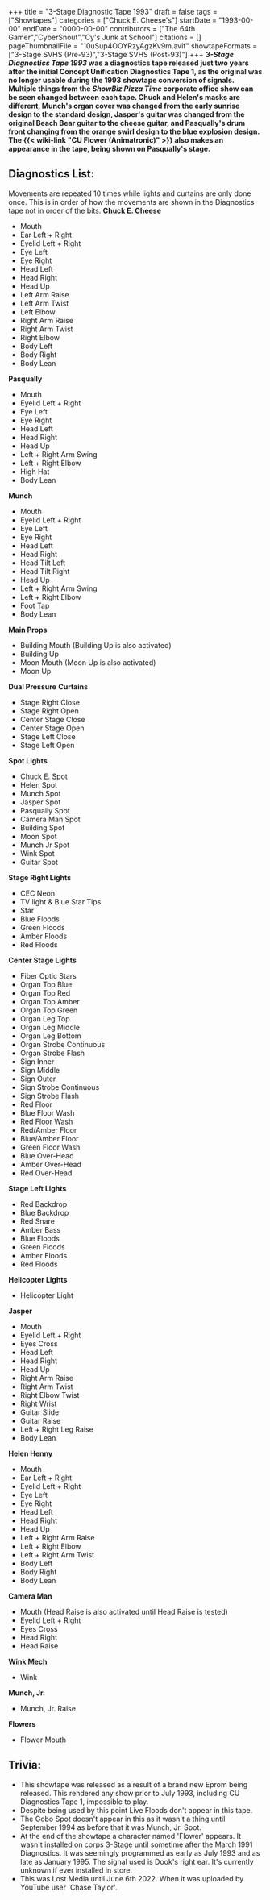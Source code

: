 +++
title = "3-Stage Diagnostic Tape 1993"
draft = false
tags = ["Showtapes"]
categories = ["Chuck E. Cheese's"]
startDate = "1993-00-00"
endDate = "0000-00-00"
contributors = ["The 64th Gamer","CyberSnout","Cy's Junk at School"]
citations = []
pageThumbnailFile = "10uSup4OOYRzyAgzKv9m.avif"
showtapeFormats = ["3-Stage SVHS (Pre-93)","3-Stage SVHS (Post-93)"]
+++
***3-Stage Diagnostics Tape 1993* was a diagnostics tape released just two years after the initial Concept Unification Diagnostics Tape 1, as the original was no longer usable during the 1993 showtape conversion of signals.
Multiple things from the *ShowBiz Pizza Time* corporate office show can be seen changed between each tape. Chuck and Helen's masks are different, Munch's organ cover was changed from the early sunrise design to the standard design, Jasper's guitar was changed from the original Beach Bear guitar to the cheese guitar, and Pasqually's drum front changing from the orange swirl design to the blue explosion design.
The {{< wiki-link "CU Flower (Animatronic)" >}} also makes an appearance in the tape, being shown on Pasqually's stage.**

## Diagnostics List:

Movements are repeated 10 times while lights and curtains are only done once. This is in order of how the movements are shown in the Diagnostics tape not in order of the bits.
**Chuck E. Cheese**

- Mouth
- Ear Left + Right
- Eyelid Left + Right
- Eye Left
- Eye Right
- Head Left
- Head Right
- Head Up
- Left Arm Raise
- Left Arm Twist
- Left Elbow
- Right Arm Raise
- Right Arm Twist
- Right Elbow
- Body Left
- Body Right
- Body Lean

**Pasqually**

- Mouth
- Eyelid Left + Right
- Eye Left
- Eye Right
- Head Left
- Head Right
- Head Up
- Left + Right Arm Swing
- Left + Right Elbow
- High Hat
- Body Lean

**Munch**

- Mouth
- Eyelid Left + Right
- Eye Left
- Eye Right
- Head Left
- Head Right
- Head Tilt Left
- Head Tilt Right
- Head Up
- Left + Right Arm Swing
- Left + Right Elbow
- Foot Tap
- Body Lean

**Main Props**

- Building Mouth (Building Up is also activated)
- Building Up
- Moon Mouth (Moon Up is also activated)
- Moon Up

**Dual Pressure**
**Curtains**

- Stage Right Close
- Stage Right Open
- Center Stage Close
- Center Stage Open
- Stage Left Close
- Stage Left Open

**Spot Lights**

- Chuck E. Spot
- Helen Spot
- Munch Spot
- Jasper Spot
- Pasqually Spot
- Camera Man Spot
- Building Spot
- Moon Spot
- Munch Jr Spot
- Wink Spot
- Guitar Spot

**Stage Right Lights**

- CEC Neon
- TV light & Blue Star Tips
- Star
- Blue Floods
- Green Floods
- Amber Floods
- Red Floods

**Center Stage Lights**

- Fiber Optic Stars
- Organ Top Blue
- Organ Top Red
- Organ Top Amber
- Organ Top Green
- Organ Leg Top
- Organ Leg Middle
- Organ Leg Bottom
- Organ Strobe Continuous
- Organ Strobe Flash
- Sign Inner
- Sign Middle
- Sign Outer
- Sign Strobe Continuous
- Sign Strobe Flash
- Red Floor
- Blue Floor Wash
- Red Floor Wash
- Red/Amber Floor
- Blue/Amber Floor
- Green Floor Wash
- Blue Over-Head
- Amber Over-Head
- Red Over-Head

**Stage Left Lights**

- Red Backdrop
- Blue Backdrop
- Red Snare
- Amber Bass
- Blue Floods
- Green Floods
- Amber Floods
- Red Floods

**Helicopter Lights**

- Helicopter Light

**Jasper**

- Mouth
- Eyelid Left + Right
- Eyes Cross
- Head Left
- Head Right
- Head Up
- Right Arm Raise
- Right Arm Twist
- Right Elbow Twist
- Right Wrist
- Guitar Slide
- Guitar Raise
- Left + Right Leg Raise
- Body Lean

**Helen Henny**

- Mouth
- Ear Left + Right
- Eyelid Left + Right
- Eye Left
- Eye Right
- Head Left
- Head Right
- Head Up
- Left + Right Arm Raise
- Left + Right Elbow
- Left + Right Arm Twist
- Body Left
- Body Right
- Body Lean

**Camera Man**

- Mouth (Head Raise is also activated until Head Raise is tested)
- Eyelid Left + Right
- Eyes Cross
- Head Right
- Head Raise

**Wink Mech**

- Wink

**Munch, Jr.**

- Munch, Jr. Raise

**Flowers**

- Flower Mouth

## Trivia:

- This showtape was released as a result of a brand new Eprom being released. This rendered any show prior to July 1993, including CU Diagnostics Tape 1, impossible to play.
- Despite being used by this point Live Floods don't appear in this tape.
- The Gobo Spot doesn't appear in this as it wasn't a thing until September 1994 as before that it was Munch, Jr. Spot.
- At the end of the showtape a character named 'Flower' appears. It wasn't installed on corps 3-Stage until sometime after the March 1991 Diagnostics. It was seemingly programmed as early as July 1993 and as late as January 1995. The signal used is Dook's right ear. It's currently unknown if ever installed in store.
- This was Lost Media until June 6th 2022. When it was uploaded by YouTube user 'Chase Taylor'.
